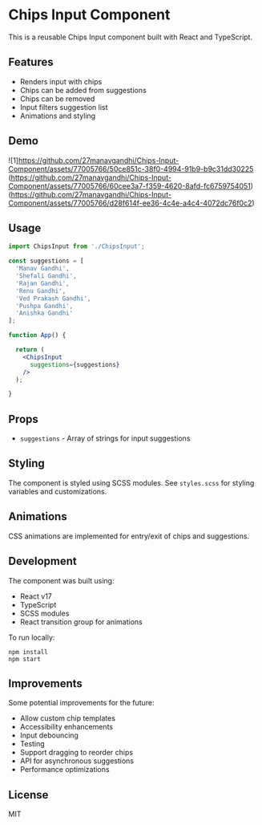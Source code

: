 # Chips Input Component

This is a reusable Chips Input component built with React and TypeScript. 

## Features

- Renders input with chips
- Chips can be added from suggestions
- Chips can be removed 
- Input filters suggestion list 
- Animations and styling

## Demo

 ![1]https://github.com/27manavgandhi/Chips-Input-Component/assets/77005766/50ce851c-38f0-4994-91b9-b9c31dd30225
 (https://github.com/27manavgandhi/Chips-Input-Component/assets/77005766/60cee3a7-f359-4620-8afd-fc6759754051)
 (https://github.com/27manavgandhi/Chips-Input-Component/assets/77005766/d28f614f-ee36-4c4e-a4c4-4072dc76f0c2)

 
## Usage

```jsx
import ChipsInput from './ChipsInput';

const suggestions = [
  'Manav Gandhi', 
  'Shefali Gandhi',
  'Rajan Gandhi',
  'Renu Gandhi',
  'Ved Prakash Gandhi',
  'Pushpa Gandhi',
  'Anishka Gandhi'
];

function App() {

  return (
    <ChipsInput 
      suggestions={suggestions}
    />
  );

}
```

## Props

- `suggestions` - Array of strings for input suggestions

## Styling

The component is styled using SCSS modules. See `styles.scss` for styling variables and customizations.

## Animations

CSS animations are implemented for entry/exit of chips and suggestions.

## Development

The component was built using:

- React v17
- TypeScript
- SCSS modules
- React transition group for animations

To run locally:

```
npm install
npm start
```

## Improvements

Some potential improvements for the future:

- Allow custom chip templates
- Accessibility enhancements  
- Input debouncing
- Testing
- Support dragging to reorder chips
- API for asynchronous suggestions
- Performance optimizations

## License

MIT
